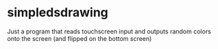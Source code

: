 simpledsdrawing
===============

Just a program that reads touchscreen input and outputs random colors onto the screen (and flipped on the bottom screen)
